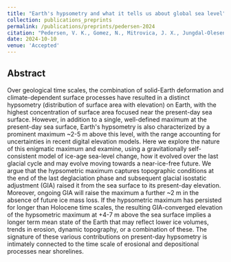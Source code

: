 ```yaml
---
title: "Earth's hypsometry and what it tells us about global sea level"
collection: publications_preprints
permalink: /publications/preprints/pedersen-2024
citation: "Pedersen, V. K., Gomez, N., Mitrovica, J. X., Jungdal-Olesen, G., Andersen, J. L., <b>Garbe, J.</b>, Aschwanden, A., Winkelmann, R.: <i>Earth's hypsometry and what it tells us about global sea level</i>, accepted, 2024."
date: 2024-10-10
venue: 'Accepted'
---
```


## Abstract
Over geological time scales, the combination of solid-Earth deformation and climate-dependent surface processes have resulted in a distinct hypsometry (distribution of surface area with elevation) on Earth, with the highest concentration of surface area focused near the present-day sea surface. However, in addition to a single, well-defined maximum at the present-day sea surface, Earth's hypsometry is also characterized by a prominent maximum ~2-5 m above this level, with the range accounting for uncertainties in recent digital elevation models. Here we explore the nature of this enigmatic maximum and examine, using a gravitationally self-consistent model of ice-age sea-level change, how it evolved over the last glacial cycle and may evolve moving towards a near-ice-free future. We argue that the hypsometric maximum captures topographic conditions at the end of the last deglaciation phase and subsequent glacial isostatic adjustment (GIA) raised it from the sea surface to its present-day elevation. Moreover, ongoing GIA will raise the maximum a further ~2 m in the absence of future ice mass loss. If the hypsometric maximum has persisted for longer than Holocene time scales, the resulting GIA-converged elevation of the hypsometric maximum at +4-7 m above the sea surface implies a longer term mean state of the Earth that may reflect lower ice volumes, trends in erosion, dynamic topography, or a combination of these. The signature of these various contributions on present-day hypsometry is intimately connected to the time scale of erosional and depositional processes near shorelines.